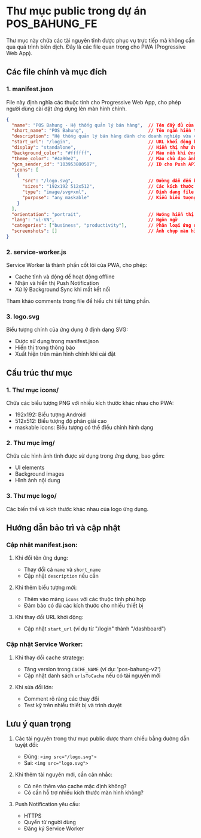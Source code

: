 # Thư mục public trong dự án POS_BAHUNG_FE

Thư mục này chứa các tài nguyên tĩnh được phục vụ trực tiếp mà không cần qua quá trình biên dịch. Đây là các file quan trọng cho PWA (Progressive Web App).

## Các file chính và mục đích

### 1. manifest.json

File này định nghĩa các thuộc tính cho Progressive Web App, cho phép người dùng cài đặt ứng dụng lên màn hình chính.

```json
{
  "name": "POS Bahung - Hệ thống quản lý bán hàng",  // Tên đầy đủ của ứng dụng
  "short_name": "POS Bahung",                        // Tên ngắn hiển thị dưới biểu tượng
  "description": "Hệ thống quản lý bán hàng dành cho doanh nghiệp vừa và nhỏ",
  "start_url": "/login",                             // URL khởi động khi mở ứng dụng
  "display": "standalone",                           // Hiển thị như ứng dụng native
  "background_color": "#ffffff",                     // Màu nền khi ứng dụng đang tải
  "theme_color": "#4a90e2",                          // Màu chủ đạo ảnh hưởng đến UI
  "gcm_sender_id": "103953800507",                   // ID cho Push API (Firebase)
  "icons": [
    {
      "src": "/logo.svg",                            // Đường dẫn đến biểu tượng
      "sizes": "192x192 512x512",                    // Các kích thước hỗ trợ
      "type": "image/svg+xml",                       // Định dạng file
      "purpose": "any maskable"                      // Kiểu biểu tượng (adaptive icon)
    }
  ],
  "orientation": "portrait",                         // Hướng hiển thị ưu tiên
  "lang": "vi-VN",                                   // Ngôn ngữ
  "categories": ["business", "productivity"],        // Phân loại ứng dụng
  "screenshots": []                                  // Ảnh chụp màn hình (trống)
}
```

### 2. service-worker.js

Service Worker là thành phần cốt lõi của PWA, cho phép:
- Cache tĩnh và động để hoạt động offline
- Nhận và hiển thị Push Notification
- Xử lý Background Sync khi mất kết nối

Tham khảo comments trong file để hiểu chi tiết từng phần.

### 3. logo.svg

Biểu tượng chính của ứng dụng ở định dạng SVG:
- Được sử dụng trong manifest.json
- Hiển thị trong thông báo
- Xuất hiện trên màn hình chính khi cài đặt

## Cấu trúc thư mục

### 1. Thư mục icons/

Chứa các biểu tượng PNG với nhiều kích thước khác nhau cho PWA:
- 192x192: Biểu tượng Android
- 512x512: Biểu tượng độ phân giải cao
- maskable icons: Biểu tượng có thể điều chỉnh hình dạng

### 2. Thư mục img/

Chứa các hình ảnh tĩnh được sử dụng trong ứng dụng, bao gồm:
- UI elements
- Background images
- Hình ảnh nội dung

### 3. Thư mục logo/

Các biến thể và kích thước khác nhau của logo ứng dụng.

## Hướng dẫn bảo trì và cập nhật

### Cập nhật manifest.json:

1. Khi đổi tên ứng dụng:
   - Thay đổi cả `name` và `short_name`
   - Cập nhật `description` nếu cần

2. Khi thêm biểu tượng mới:
   - Thêm vào mảng `icons` với các thuộc tính phù hợp
   - Đảm bảo có đủ các kích thước cho nhiều thiết bị

3. Khi thay đổi URL khởi động:
   - Cập nhật `start_url` (ví dụ từ "/login" thành "/dashboard")

### Cập nhật Service Worker:

1. Khi thay đổi cache strategy:
   - Tăng version trong `CACHE_NAME` (ví dụ: 'pos-bahung-v2')
   - Cập nhật danh sách `urlsToCache` nếu có tài nguyên mới

2. Khi sửa đổi lớn:
   - Comment rõ ràng các thay đổi
   - Test kỹ trên nhiều thiết bị và trình duyệt

## Lưu ý quan trọng

1. Các tài nguyên trong thư mục public được tham chiếu bằng đường dẫn tuyệt đối:
   - Đúng: `<img src="/logo.svg">`
   - Sai: `<img src="logo.svg">`

2. Khi thêm tài nguyên mới, cần cân nhắc:
   - Có nên thêm vào cache mặc định không?
   - Có cần hỗ trợ nhiều kích thước màn hình không?

3. Push Notification yêu cầu:
   - HTTPS
   - Quyền từ người dùng
   - Đăng ký Service Worker 